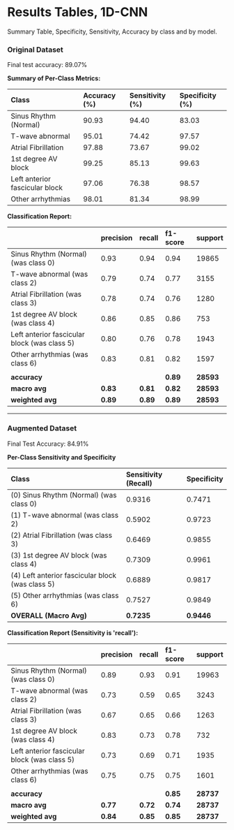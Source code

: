 # Results Tables, 1D-CNN

Summary Table, Specificity, Sensitivity, Accuracy by class and by model.

### Original Dataset

Final test accuracy: 89.07%

**Summary of Per-Class Metrics:**

| Class | Accuracy (%) | Sensitivity (%) | Specificity (%) |
| :--- | :--- | :--- | :--- |
| Sinus Rhythm (Normal)             | 90.93 | 94.40 | 83.03 |
| T-wave abnormal                   | 95.01 | 74.42 | 97.57 |
| Atrial Fibrillation  | 97.88 | 73.67 | 99.02 |
| 1st degree AV block  | 99.25 | 85.13 | 99.63 |
| Left anterior fascicular block  | 97.06 | 76.38 | 98.57 |
| Other arrhythmias   | 98.01 | 81.34 | 98.99 |

**Classification Report:**

| | precision | recall | f1-score | support |
| :--- | :--- | :--- | :--- | :--- |
| Sinus Rhythm (Normal) (was class 0) | 0.93 | 0.94 | 0.94 | 19865 |
| T-wave abnormal (was class 2) | 0.79 | 0.74 | 0.77 | 3155 |
| Atrial Fibrillation (was class 3) | 0.78 | 0.74 | 0.76 | 1280 |
| 1st degree AV block (was class 4) | 0.86 | 0.85 | 0.86 | 753 |
| Left anterior fascicular block (was class 5)| 0.80 | 0.76 | 0.78 | 1943 |
| Other arrhythmias (was class 6) | 0.83 | 0.81 | 0.82 | 1597 |
| | | | | |
| **accuracy** | | | **0.89** | **28593** |
| **macro avg** | **0.83** | **0.81** | **0.82** | **28593** |
| **weighted avg** | **0.89** | **0.89** | **0.89** | **28593** |

---

### Augmented Dataset

Final Test Accuracy: 84.91%

**Per-Class Sensitivity and Specificity**

| Class | Sensitivity (Recall) | Specificity |
| :--- | :--- | :--- |
| (0) Sinus Rhythm (Normal) (was class 0) | 0.9316 | 0.7471 |
| (1) T-wave abnormal (was class 2) | 0.5902 | 0.9723 |
| (2) Atrial Fibrillation (was class 3) | 0.6469 | 0.9855 |
| (3) 1st degree AV block (was class 4) | 0.7309 | 0.9961 |
| (4) Left anterior fascicular block (was class 5) | 0.6889 | 0.9817 |
| (5) Other arrhythmias (was class 6) | 0.7527 | 0.9849 |
| **OVERALL (Macro Avg)** | **0.7235** | **0.9446** |

**Classification Report (Sensitivity is 'recall'):**

| | precision | recall | f1-score | support |
| :--- | :--- | :--- | :--- | :--- |
| Sinus Rhythm (Normal) (was class 0) | 0.89 | 0.93 | 0.91 | 19963 |
| T-wave abnormal (was class 2) | 0.73 | 0.59 | 0.65 | 3243 |
| Atrial Fibrillation (was class 3) | 0.67 | 0.65 | 0.66 | 1263 |
| 1st degree AV block (was class 4) | 0.83 | 0.73 | 0.78 | 732 |
| Left anterior fascicular block (was class 5)| 0.73 | 0.69 | 0.71 | 1935 |
| Other arrhythmias (was class 6) | 0.75 | 0.75 | 0.75 | 1601 |
| | | | | |
| **accuracy** | | | **0.85** | **28737** |
| **macro avg** | **0.77** | **0.72** | **0.74** | **28737** |
| **weighted avg** | **0.84** | **0.85** | **0.85** | **28737** |
